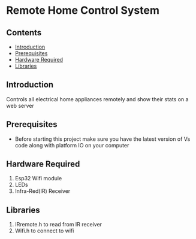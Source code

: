 # Remote Home Control System

## Contents
  - [Introduction](#introduction)
  - [Prerequisites](#prerequisites)
  - [Hardware Required](#hardware-required)
  - [Libraries](#libraries)

## Introduction
Controls all electrical home appliances remotely and show their stats on a web server
## Prerequisites
  - Before starting this project make sure you have the latest version of Vs code along with platform IO on your computer
## Hardware Required
1) Esp32 Wifi module
2) LEDs
3) Infra-Red(IR) Receiver
## Libraries 
1) IRremote.h to read from IR receiver
2) Wifi.h to connect to wifi
